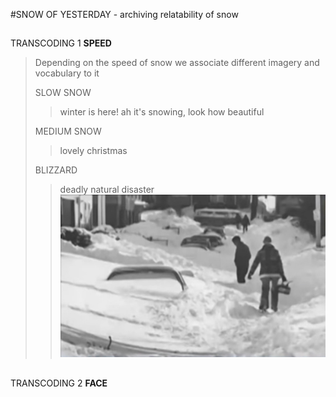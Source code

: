 #SNOW OF YESTERDAY - archiving relatability of snow

##
TRANSCODING 1
**SPEED**

>Depending on the speed of snow we associate different imagery and vocabulary to it
>
>SLOW SNOW
>>winter is here! ah it's snowing, look how beautiful
>
>MEDIUM SNOW
>>lovely christmas
>
>BLIZZARD
>>deadly natural disaster
> [![Iran Blizzard of February 1972](/assets/iran72.jpg "Iran Blizzard of February 1972")](https://unofficialnetworks.com/2018/12/03/deadliest-snowstorm-blizzard-in-history/)




##
TRANSCODING 2
**FACE**
